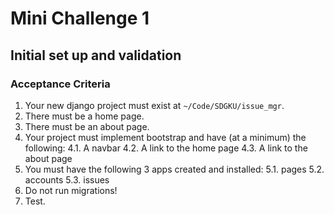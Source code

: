 # Mini Challenge 1

## Initial set up and validation

### Acceptance Criteria
1. Your new django project must exist at `~/Code/SDGKU/issue_mgr`.
2. There must be a home page.
3. There must be an about page.
4. Your project must implement bootstrap and have (at a minimum) the following:
4.1. A navbar
4.2. A link to the home page
4.3. A link to the about page
5. You must have the following 3 apps created and installed:
5.1. pages
5.2. accounts
5.3. issues
6. Do not run migrations!
7. Test.